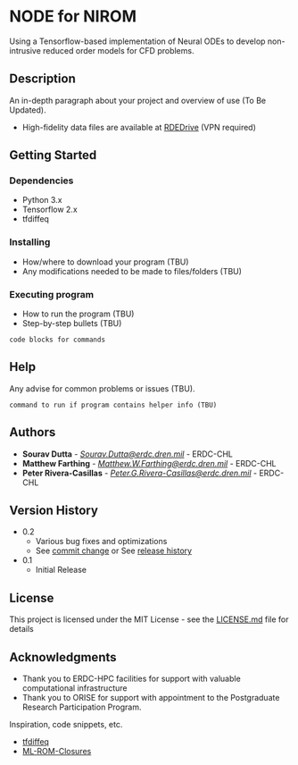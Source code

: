 # NODE for NIROM

Using a Tensorflow-based implementation of Neural ODEs to develop non-intrusive reduced order models for CFD problems.

## Description

An in-depth paragraph about your project and overview of use (To Be Updated).
* High-fidelity data files are available at [RDEDrive](https://rdedrive.erdc.dren.mil/url/rngn5jdnhxaizsry) (VPN required)

## Getting Started

### Dependencies

* Python 3.x
* Tensorflow 2.x
* tfdiffeq

### Installing

* How/where to download your program (TBU)
* Any modifications needed to be made to files/folders (TBU)

### Executing program

* How to run the program (TBU)
* Step-by-step bullets (TBU)
```
code blocks for commands
```

## Help

Any advise for common problems or issues (TBU).
```
command to run if program contains helper info (TBU)
```

## Authors

* **Sourav Dutta** - *Sourav.Dutta@erdc.dren.mil* - ERDC-CHL
* **Matthew Farthing** - *Matthew.W.Farthing@erdc.dren.mil* - ERDC-CHL
* **Peter Rivera-Casillas** - *Peter.G.Rivera-Casillas@erdc.dren.mil* - ERDC-CHL 


## Version History

* 0.2
    * Various bug fixes and optimizations
    * See [commit change]() or See [release history]()
* 0.1
    * Initial Release


## License

This project is licensed under the MIT License - see the [LICENSE.md](LICENSE.md) file for details


## Acknowledgments

* Thank you to ERDC-HPC facilities for support with valuable computational infrastructure
* Thank you to ORISE for support with appointment to the Postgraduate Research Participation Program.

Inspiration, code snippets, etc.
* [tfdiffeq](https://github.com/titu1994/tfdiffeq)
* [ML-ROM-Closures](https://github.com/Romit-Maulik/ML_ROM_Closures)
